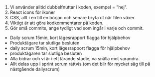 1. Vi använder alltid dubbelfnuttar i koden, exempel = "hej".
2. React icons för ikoner
3. CSS, allt i en till en början och senare bryta ut när filen växer.
4. Viktigt är att göra kodkommentarer på koden.
5. Gör små commits, ange tydligt vad som ingår i varje och commit.

- Daily scrum 15min, kort lägesrapport flagga för hjälpbehov
- Produktägare tar slutliga besluten
- daily scrum 15min, kort lägesrapport flagga för hjälpbehov
- produktägaren tar slutliga besluten
- Alla bidrar och vi är i ett lärande stadie, va snälla mot varandra.
- Allt delas upp i sprint scrum rättvis (om det blir för mycket säg till på nästgående dailyscrum)
